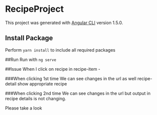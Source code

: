 # RecipeProject

This project was generated with [Angular CLI](https://github.com/angular/angular-cli) version 1.5.0.

## Install Package
Perform `yarn install` to include all required packages

##Run 
Run with `ng serve`

##Issue
When I click on recipe in recipe-item - 

###When clicking 1st time
We can see changes in the url as well recipe-detail show appropriate recipe

###When clicking 2nd time
We can see changes in the url but output in recipe details is not changing.

Please take a look
